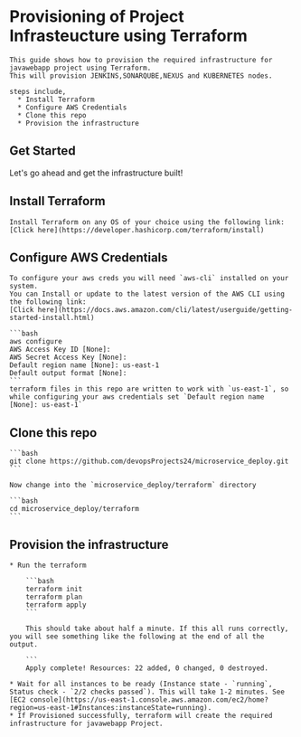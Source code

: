 # Provisioning of Project Infrasteucture using Terraform

    This guide shows how to provision the required infrastructure for javawebapp project using Terraform.
    This will provision JENKINS,SONARQUBE,NEXUS and KUBERNETES nodes.
  
    steps include,
      * Install Terraform
      * Configure AWS Credentials
      * Clone this repo
      * Provision the infrastructure

## Get Started

  Let's go ahead and get the infrastructure built!

## Install Terraform

    Install Terraform on any OS of your choice using the following link:
    [Click here](https://developer.hashicorp.com/terraform/install)

## Configure AWS Credentials

    To configure your aws creds you will need `aws-cli` installed on your system.
    You can Install or update to the latest version of the AWS CLI using the following link:
    [Click here](https://docs.aws.amazon.com/cli/latest/userguide/getting-started-install.html)
  
    ```bash
    aws configure
    AWS Access Key ID [None]:
    AWS Secret Access Key [None]:
    Default region name [None]: us-east-1
    Default output format [None]:
    ```
    terraform files in this repo are written to work with `us-east-1`, so while configuring your aws credentials set `Default region name [None]: us-east-1`

## Clone this repo

    ```bash
    git clone https://github.com/devopsProjects24/microservice_deploy.git
    ```

    Now change into the `microservice_deploy/terraform` directory
  
    ```bash
    cd microservice_deploy/terraform
    ```

## Provision the infrastructure

    * Run the terraform
    
        ```bash
        terraform init
        terraform plan
        terraform apply
        ```
    
        This should take about half a minute. If this all runs correctly, you will see something like the following at the end of all the output.
    
        ```
        Apply complete! Resources: 22 added, 0 changed, 0 destroyed.
    
    * Wait for all instances to be ready (Instance state - `running`, Status check - `2/2 checks passed`). This will take 1-2 minutes. See [EC2 console](https://us-east-1.console.aws.amazon.com/ec2/home?region=us-east-1#Instances:instanceState=running).
    * If Provisioned successfully, terraform will create the required infrastructure for javawebapp Project.
